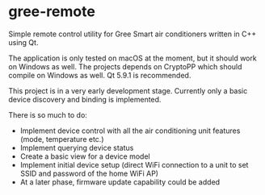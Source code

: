 # gree-remote
Simple remote control utility for Gree Smart air conditioners written in C++ using Qt.

The application is only tested on macOS at the moment, but it should work on Windows as well.
The projects depends on CryptoPP which should compile on Windows as well.
Qt 5.9.1 is recommended.

This project is in a very early development stage.
Currently only a basic device discovery and binding is implemented.

There is so much to do:
- Implement device control with all the air conditioning unit features (mode, temperature etc.)
- Implement querying device status
- Create a basic view for a device model
- Implement initial device setup (direct WiFi connection to a unit to set SSID and password of the home WiFi AP)
- At a later phase, firmware update capability could be added
